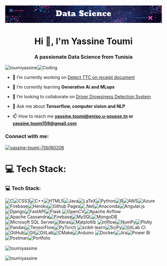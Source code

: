 
![MasterHead](https://github.com/ElizaLo/Data-Science/blob/master/img/Banner_Data_Science.png?raw=true)
<h1 align="center">Hi 👋, I'm Yassine Toumi</h1>
<h3 align="center">A passionate Data Science from Tunisia</h3>
<img align="right" alt="Coding" width="400" src="https://assets-global.website-files.com/5c19100c2b50073e6ee69da1/60d35967a853a1b14851703b_All%20the%20data%20(1).gif">


<p align="left"> <img src="https://komarev.com/ghpvc/?username=toumiyassine&label=Profile%20views&color=0e75b6&style=flat" alt="toumiyassine" /> </p>

- 🔭 I’m currently working on [Detect TTC on receipt document](https://github.com/ToumiYassine/Detect-TTC-on-receipt-document)

- 🌱 I’m currently learning **Generative Ai and MLops**

- 👯 I’m looking to collaborate on [Driver Drowsiness Detection System](https://github.com/ToumiYassine/Driver-Drowsiness-Detection-System)

- 💬 Ask me about **Tensorflow, computer vision and NLP**

- 📫 How to reach me **yassine.toumi@eniso.u-sousse.tn or yassine.toumi159@gmail.com**

<h3 align="left">Connect with me:</h3>
<p align="left">
<a href="https://linkedin.com/in/yassine-toumi-70b160206" target="blank"><img align="center" src="https://raw.githubusercontent.com/rahuldkjain/github-profile-readme-generator/master/src/images/icons/Social/linked-in-alt.svg" alt="yassine-toumi-70b160206" height="30" width="40" /></a>
</p>


# 💻 Tech Stack:
<h3>💻 Tech Stack:</h3>
<p><img src="https://img.shields.io/badge/c-%2300599C.svg?style=for-the-badge&logo=c&logoColor=white" alt="C" /><img src="https://img.shields.io/badge/css3-%231572B6.svg?style=for-thebadge&logo=css3&logoColor=white" alt="CSS3" /><img src="https://img.shields.io/badge/c++-%2300599C.svg?style=for-the-badge&logo=c%2B%2B&logoColor=white" alt="C++" /><img src="https://img.shields.io/badge/html5-%23E34F26.svg?style=for-the-badge&logo=html5&logoColor=white" alt="HTML5" /><img src="https://img.shields.io/badge/java-%23ED8B00.svg?style=for-the-badge&logo=openjdk&logoColor=white" alt="Java" /><img src="https://img.shields.io/badge/latex-%23008080.svg?style=for-the-badge&logo=latex&logoColor=white" alt="LaTeX" /><img src="https://img.shields.io/badge/python-3670A0?style=for-thebadge&logo=python&logoColor=ffdd54" alt="Python" /><img src="https://img.shields.io/badge/r-%23276DC3.svg?style=for-the-badge&logo=r&logoColor=white" alt="R" /><img src="https://img.shields.io/badge/AWS-%23FF9900.svg?style=for-the-badge&logo=amazon-aws&logoColor=white" alt="AWS" /><img src="https://img.shields.io/badge/azure-%230072C6.svg?style=for-the-badge&logo=microsoftazure&logoColor=white" alt="Azure" />
<img src="https://img.shields.io/badge/firebase-%23039BE5.svg?style=for-the-badge&logo=firebase" alt="Firebase" /><img src="https://img.shields.io/badge/heroku-%23430098.svg?style=for-the-badge&logo=heroku&logoColor=white" alt="Heroku" /><img src="https://img.shields.io/badge/github%20pages-121013?style=for-the-badge&logo=github&logoColor=white" alt="Github Pages" /><img src="https://img.shields.io/badge/.NET-5C2D91?style=for-the-badge&logo=.net&logoColor=white" alt=".Net" /><img src="https://img.shields.io/badge/Anaconda-%2344A833.svg?style=for-the-badge&logo=anaconda&logoColor=white" alt="Anaconda" /><img src="https://img.shields.io/badge/angular.js-%23E23237.svg?style=for-the-badge&logo=angularjs&logoColor=white" alt="Angular.js" />
<img src="https://img.shields.io/badge/django-%23092E20.svg?style=for-the-badge&logo=django&logoColor=white" alt="Django" /><img src="https://img.shields.io/badge/FastAPI-005571?style=for-the-badge&logo=fastapi" alt="FastAPI" /><img src="https://img.shields.io/badge/flask-%23000.svg?style=for-the-badge&logo=flask&logoColor=white" alt="Flask" />
<img src="https://img.shields.io/badge/opencv-%23white.svg?style=for-the-badge&logo=opencv&logoColor=white" alt="OpenCV" /><img src="https://img.shields.io/badge/Apache%20Airflow-017CEE?style=for-the-badge&logo=Apache%20Airflow&logoColor=white" alt="Apache Airflow" /><img src="https://img.shields.io/badge/cassandra-%231287B1.svg?style=for-the-badge&logo=apache-cassandra&logoColor=white" alt="Apache Cassandra" /><img src="https://img.shields.io/badge/firebase-a08021?style=for-the-badge&logo=firebase&logoColor=ffcd34" alt="Firebase" /><img src="https://img.shields.io/badge/mysql-4479A1.svg?style=for-the-badge&logo=mysql&logoColor=white" alt="MySQL" /><img src="https://img.shields.io/badge/MongoDB-%234ea94b.svg?style=for-the-badge&logo=mongodb&logoColor=white" alt="MongoDB" />
<img src="https://img.shields.io/badge/Microsoft%20SQL%20Server-CC2927?style=for-the-badge&logo=microsoft%20sql%20server&logoColor=white" alt="Microsoft SQL Server" /><img src="https://img.shields.io/badge/Keras-%23D00000.svg?style=for-the-badge&logo=Keras&logoColor=white" alt="Keras" /><img src="https://img.shields.io/badge/Matplotlib-%23ffffff.svg?style=for-the-badge&logo=Matplotlib&logoColor=black" alt="Matplotlib" />
<img src="https://img.shields.io/badge/mlflow-%23d9ead3.svg?style=for-the-badge&logo=numpy&logoColor=blue" alt="mlflow" /><img src="https://img.shields.io/badge/numpy-%23013243.svg?style=for-the-badge&logo=numpy&logoColor=white" alt="NumPy" /><img src="https://img.shields.io/badge/Plotly-%233F4F75.svg?style=for-the-badge&logo=plotly&logoColor=white" alt="Plotly" /><img src="https://img.shields.io/badge/pandas-%23150458.svg?style=for-the-badge&logo=pandas&logoColor=white" alt="Pandas" /><img src="https://img.shields.io/badge/TensorFlow-%23FF6F00.svg?style=for-the-badge&logo=TensorFlow&logoColor=white" alt="TensorFlow" /><img src="https://img.shields.io/badge/PyTorch-%23EE4C2C.svg?style=for-the-badge&logo=PyTorch&logoColor=white" alt="PyTorch" />
<img src="https://img.shields.io/badge/scikit--learn-%23F7931E.svg?style=for-the-badge&logo=scikit-learn&logoColor=white" alt="scikit-learn" /><img src="https://img.shields.io/badge/SciPy-%230C55A5.svg?style=for-the-badge&logo=scipy&logoColor=white" alt="SciPy" /><img src="https://img.shields.io/badge/gitlab%20CI-%23181717.svg?style=for-the-badge&logo=gitlab&logoColor=white" alt="GitLab CI" />
<img src="https://img.shields.io/badge/github-%23121011.svg?style=for-the-badge&logo=github&logoColor=white" alt="GitHub" /><img src="https://img.shields.io/badge/git-%23F05033.svg?style=for-the-badge&logo=git&logoColor=white" alt="Git" /><img src="https://img.shields.io/badge/gitlab-%23181717.svg?style=for-the-badge&logo=gitlab&logoColor=white" alt="GitLab" /><img src="https://img.shields.io/badge/CMake-%23008FBA.svg?style=for-the-badge&logo=cmake&logoColor=white" alt="CMake" /><img src="https://img.shields.io/badge/-Arduino-00979D?style=for-the-badge&logo=Arduino&logoColor=white" alt="Arduino" />
<img src="https://img.shields.io/badge/docker-%230db7ed.svg?style=for-the-badge&logo=docker&logoColor=white" alt="Docker" /><img src="https://img.shields.io/badge/jira-%230A0FFF.svg?style=for-the-badge&logo=jira&logoColor=white" alt="Jira" /><img src="https://img.shields.io/badge/power_bi-F2C811?style=for-the-badge&logo=powerbi&logoColor=black" alt="Power Bi" /><img src="https://img.shields.io/badge/Postman-FF6C37?style=for-the-badge&logo=postman&logoColor=white" alt="Postman" /><img src="https://img.shields.io/badge/Portfolio-%23000000.svg?style=for-the-badge&logo=firefox&logoColor=#FF7139" alt="Portfolio" /></p>

<p><img align="center" src="https://github-readme-stats.vercel.app/api/top-langs?username=toumiyassine&show_icons=true&locale=en&layout=compact" alt="toumiyassine" /></p>

<p><img align="center" src="https://github-readme-streak-stats.herokuapp.com/?user=toumiyassine&" alt="toumiyassine" /></p>
